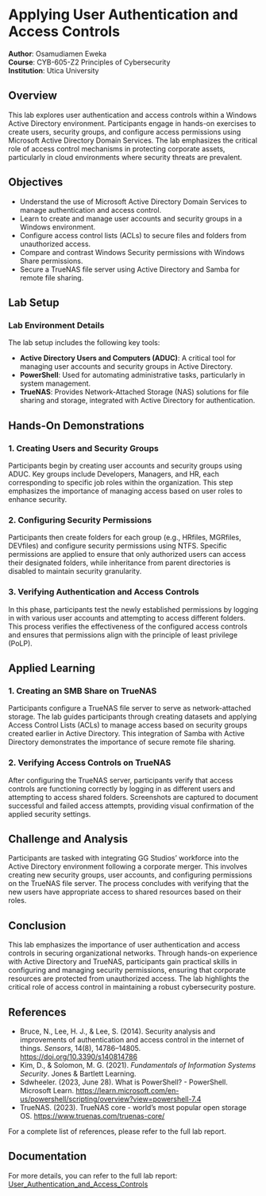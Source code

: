 # Applying User Authentication and Access Controls

**Author**: Osamudiamen Eweka  
**Course**: CYB-605-Z2 Principles of Cybersecurity  
**Institution**: Utica University

## Overview

This lab explores user authentication and access controls within a Windows Active Directory environment. Participants engage in hands-on exercises to create users, security groups, and configure access permissions using Microsoft Active Directory Domain Services. The lab emphasizes the critical role of access control mechanisms in protecting corporate assets, particularly in cloud environments where security threats are prevalent.

## Objectives

- Understand the use of Microsoft Active Directory Domain Services to manage authentication and access control.
- Learn to create and manage user accounts and security groups in a Windows environment.
- Configure access control lists (ACLs) to secure files and folders from unauthorized access.
- Compare and contrast Windows Security permissions with Windows Share permissions.
- Secure a TrueNAS file server using Active Directory and Samba for remote file sharing.

## Lab Setup

### Lab Environment Details

The lab setup includes the following key tools:

- **Active Directory Users and Computers (ADUC)**: A critical tool for managing user accounts and security groups in Active Directory.
- **PowerShell**: Used for automating administrative tasks, particularly in system management.
- **TrueNAS**: Provides Network-Attached Storage (NAS) solutions for file sharing and storage, integrated with Active Directory for authentication.

## Hands-On Demonstrations

### 1. Creating Users and Security Groups
Participants begin by creating user accounts and security groups using ADUC. Key groups include Developers, Managers, and HR, each corresponding to specific job roles within the organization. This step emphasizes the importance of managing access based on user roles to enhance security.

### 2. Configuring Security Permissions
Participants then create folders for each group (e.g., HRfiles, MGRfiles, DEVfiles) and configure security permissions using NTFS. Specific permissions are applied to ensure that only authorized users can access their designated folders, while inheritance from parent directories is disabled to maintain security granularity.

### 3. Verifying Authentication and Access Controls
In this phase, participants test the newly established permissions by logging in with various user accounts and attempting to access different folders. This process verifies the effectiveness of the configured access controls and ensures that permissions align with the principle of least privilege (PoLP).

## Applied Learning

### 1. Creating an SMB Share on TrueNAS
Participants configure a TrueNAS file server to serve as network-attached storage. The lab guides participants through creating datasets and applying Access Control Lists (ACLs) to manage access based on security groups created earlier in Active Directory. This integration of Samba with Active Directory demonstrates the importance of secure remote file sharing.

### 2. Verifying Access Controls on TrueNAS
After configuring the TrueNAS server, participants verify that access controls are functioning correctly by logging in as different users and attempting to access shared folders. Screenshots are captured to document successful and failed access attempts, providing visual confirmation of the applied security settings.

## Challenge and Analysis

Participants are tasked with integrating GG Studios’ workforce into the Active Directory environment following a corporate merger. This involves creating new security groups, user accounts, and configuring permissions on the TrueNAS file server. The process concludes with verifying that the new users have appropriate access to shared resources based on their roles.

## Conclusion

This lab emphasizes the importance of user authentication and access controls in securing organizational networks. Through hands-on experience with Active Directory and TrueNAS, participants gain practical skills in configuring and managing security permissions, ensuring that corporate resources are protected from unauthorized access. The lab highlights the critical role of access control in maintaining a robust cybersecurity posture.

## References

- Bruce, N., Lee, H. J., & Lee, S. (2014). Security analysis and improvements of authentication and access control in the internet of things. *Sensors*, 14(8), 14786–14805. https://doi.org/10.3390/s140814786
- Kim, D., & Solomon, M. G. (2021). *Fundamentals of Information Systems Security*. Jones & Bartlett Learning.
- Sdwheeler. (2023, June 28). What is PowerShell? - PowerShell. Microsoft Learn. https://learn.microsoft.com/en-us/powershell/scripting/overview?view=powershell-7.4
- TrueNAS. (2023). TrueNAS core - world’s most popular open storage OS. https://www.truenas.com/truenas-core/

For a complete list of references, please refer to the full lab report.


## Documentation

For more details, you can refer to the full lab report: 
[User_Authentication_and_Access_Controls](https://github.com/user-attachments/files/16739361/lab.4.Applying_User_Authentication_and_Access_Controls_4e_-_Osamudiamen_Eweka.docx)

